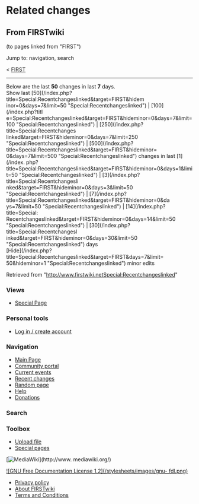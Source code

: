 # Related changes

## From FIRSTwiki

(to pages linked from "FIRST")

Jump to: navigation, search

< [FIRST](/index.php?title=FIRST&redirect=no "FIRST")

--------------------------------------------------------------------------------

Below are the last **50** changes in last **7** days.<br>
Show last [50](/index.php?title=Special:Recentchangeslinked&target=FIRST&hidem
inor=0&days=7&limit=50 "Special:Recentchangeslinked") | [100](/index.php?titl
e=Special:Recentchangeslinked&target=FIRST&hideminor=0&days=7&limit=100 "Special:Recentchangeslinked") | [250](/index.php?title=Special:Recentchanges
linked&target=FIRST&hideminor=0&days=7&limit=250 "Special:Recentchangeslinked") | [500](/index.php?title=Special:Recentchangeslinked&target=FIRST&hideminor=
0&days=7&limit=500 "Special:Recentchangeslinked") changes in last [1](/index.
php?title=Special:Recentchangeslinked&target=FIRST&hideminor=0&days=1&limit=50 "Special:Recentchangeslinked") | [3](/index.php?title=Special:Recentchangesli
nked&target=FIRST&hideminor=0&days=3&limit=50 "Special:Recentchangeslinked") | [7](/index.php?title=Special:Recentchangeslinked&target=FIRST&hideminor=0&da
ys=7&limit=50 "Special:Recentchangeslinked") | [14](/index.php?title=Special:
Recentchangeslinked&target=FIRST&hideminor=0&days=14&limit=50 "Special:Recentchangeslinked") | [30](/index.php?title=Special:Recentchangesl
inked&target=FIRST&hideminor=0&days=30&limit=50 "Special:Recentchangeslinked") days<br>
[Hide](/index.php?title=Special:Recentchangeslinked&target=FIRST&days=7&limit=
50&hideminor=1 "Special:Recentchangeslinked") minor edits

Retrieved from "<http://www.firstwiki.netSpecial:Recentchangeslinked>"

### Views

- [Special Page](Special:Recentchangeslinked/FIRST)

### Personal tools

- [Log in / create account](/index.php?title=Special:Userlogin&returnto=Special:Recentchangeslinked)

[](Main_Page "Main Page")

### Navigation

- [Main Page](Main_Page)
- [Community portal](FIRSTwiki:Community_portal)
- [Current events](Current_events)
- [Recent changes](Special:Recentchanges)
- [Random page](Special:Random)
- [Help](FIRSTwiki:Help)
- [Donations](FIRSTwiki:Site_support)

### Search

### Toolbox

- [Upload file](Special:Upload)
- [Special pages](Special:Specialpages)

[![MediaWiki](/skins/common/images/poweredby_mediawiki_88x31.png)](http://www.
mediawiki.org/)

[![GNU Free Documentation License 1.2](/stylesheets/images/gnu-
fdl.png)](http://www.gnu.org/copyleft/fdl.html)

- [Privacy policy](FIRSTwiki:Privacy_policy "FIRSTwiki:Privacy policy")
- [About FIRSTwiki](FIRSTwiki:About "FIRSTwiki:About")
- [Terms and Conditions](FIRSTwiki:Terms_and_conditions "FIRSTwiki:Terms and conditions")
